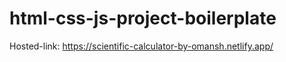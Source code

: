 # html-css-js-project-boilerplate

Hosted-link: https://scientific-calculator-by-omansh.netlify.app/
